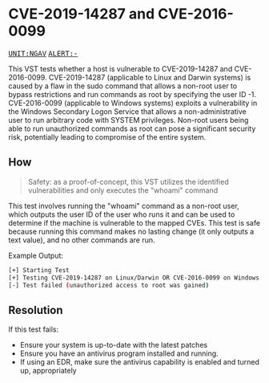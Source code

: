 # CVE-2019-14287 and CVE-2016-0099

<kbd>[UNIT:NGAV](https://docs.preludesecurity.com/docs/security-policy#ngav)</kbd>
<kbd>[ALERT:-](#the-url)</kbd>

This VST tests whether a host is vulnerable to CVE-2019-14287 and CVE-2016-0099. CVE-2019-14287 (applicable to Linux and Darwin systems) is caused by a flaw in the sudo command that allows a non-root user to bypass restrictions and run commands as root by specifying the user ID -1. CVE-2016-0099 (applicable to Windows systems) exploits a vulnerability in the Windows Secondary Logon Service that allows a non-administrative user to run arbitrary code with SYSTEM privileges. Non-root users being able to run unauthorized commands as root can pose a significant security risk, potentially leading to compromise of the entire system.

## How

> Safety: as a proof-of-concept, this VST utilizes the identified vulnerabilities and only executes the "whoami" command

This test involves running the "whoami" command as a non-root user, which outputs the user ID of the user who runs it and can be used to determine if the machine is vulnerable to the mapped CVEs. This test is safe because running this command makes no lasting change (it only outputs a text value), and no other commands are run.

Example Output:
```bash
[+] Starting Test
[+] Testing CVE-2019-14287 on Linux/Darwin OR CVE-2016-0099 on Windows.
[-] Test failed (unauthorized access to root was gained)
```

## Resolution

If this test fails:

* Ensure your system is up-to-date with the latest patches
* Ensure you have an antivirus program installed and running.
* If using an EDR, make sure the antivirus capability is enabled and turned up, appropriately
